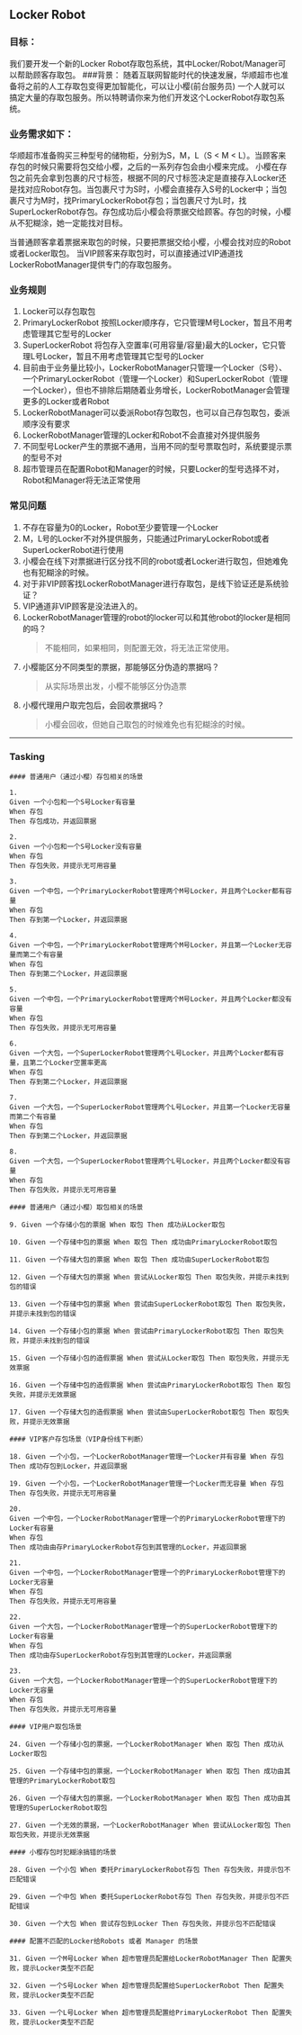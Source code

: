 ## Locker Robot

### 目标：
我们要开发一个新的Locker Robot存取包系统，其中Locker/Robot/Manager可以帮助顾客存取包。
###背景：
随着互联网智能时代的快速发展，华顺超市也准备将之前的人工存取包变得更加智能化，可以让小樱(前台服务员) 一个人就可以搞定大量的存取包服务。所以特聘请你来为他们开发这个LockerRobot存取包系统。

### 业务需求如下：
华顺超市准备购买三种型号的储物柜，分别为S，M，L（S < M < L）。当顾客来存包的时候只需要将包交给小樱，之后的一系列存包会由小樱来完成。
小樱在存包之前先会拿到包裹的尺寸标签，根据不同的尺寸标签决定是直接存入Locker还是找对应Robot存包。当包裹尺寸为S时，小樱会直接存入S号的Locker中；当包裹尺寸为M时，找PrimaryLockerRobot存包；当包裹尺寸为L时，找SuperLockerRobot存包。存包成功后小樱会将票据交给顾客。存包的时候，小樱从不犯糊涂，她一定能找对目标。

当普通顾客拿着票据来取包的时候，只要把票据交给小樱，小樱会找对应的Robot或者Locker取包。
当VIP顾客来存取包时，可以直接通过VIP通道找LockerRobotManager提供专门的存取包服务。

### 业务规则
1. Locker可以存包取包
2. PrimaryLockerRobot 按照Locker顺序存，它只管理M号Locker，暂且不用考虑管理其它型号的Locker
3. SuperLockerRobot 将包存入空置率(可用容量/容量)最大的Locker，它只管理L号Locker，暂且不用考虑管理其它型号的Locker
4. 目前由于业务量比较小，LockerRobotManager只管理一个Locker（S号）、一个PrimaryLockerRobot（管理一个Locker）和SuperLockerRobot（管理一个Locker），但也不排除后期随着业务增长，LockerRobotManager会管理更多的Locker或者Robot
5. LockerRobotManager可以委派Robot存包取包，也可以自己存包取包，委派顺序没有要求
6. LockerRobotManager管理的Locker和Robot不会直接对外提供服务
7. 不同型号Locker产生的票据不通用，当用不同的型号票取包时，系统要提示票的型号不对
8. 超市管理员在配置Robot和Manager的时候，只要Locker的型号选择不对，Robot和Manager将无法正常使用


### 常见问题
1. 不存在容量为0的Locker，Robot至少要管理一个Locker
2. M，L号的Locker不对外提供服务，只能通过PrimaryLockerRobot或者SuperLockerRobot进行使用
3. 小樱会在线下对票据进行区分找不同的robot或者Locker进行取包，但她难免也有犯糊涂的时候。
4. 对于非VIP顾客找LockerRobotManager进行存取包，是线下验证还是系统验证？
5. VIP通道非VIP顾客是没法进入的。
6. LockerRobotManager管理的robot的locker可以和其他robot的locker是相同的吗？
    >不能相同，如果相同，则配置无效，将无法正常使用。
7. 小樱能区分不同类型的票据，那能够区分伪造的票据吗？
    >从实际场景出发，小樱不能够区分伪造票
8. 小樱代理用户取完包后，会回收票据吗？
    >小樱会回收，但她自己取包的时候难免也有犯糊涂的时候。

---

### Tasking

```
#### 普通用户（通过小樱）存包相关的场景

1. 
Given 一个小包和一个S号Locker有容量 
When 存包 
Then 存包成功，并返回票据

2. 
Given 一个小包和一个S号Locker没有容量 
When 存包 
Then 存包失败，并提示无可用容量

3. 
Given 一个中包，一个PrimaryLockerRobot管理两个M号Locker，并且两个Locker都有容量 
When 存包 
Then 存到第一个Locker，并返回票据

4. 
Given 一个中包，一个PrimaryLockerRobot管理两个M号Locker，并且第一个Locker无容量而第二个有容量
When 存包
Then 存到第二个Locker，并返回票据

5. 
Given 一个中包，一个PrimaryLockerRobot管理两个M号Locker，并且两个Locker都没有容量
When 存包
Then 存包失败，并提示无可用容量

6. 
Given 一个大包，一个SuperLockerRobot管理两个L号Locker，并且两个Locker都有容量，且第二个Locker空置率更高
When 存包 
Then 存到第二个Locker，并返回票据

7. 
Given 一个大包，一个SuperLockerRobot管理两个L号Locker，并且第一个Locker无容量而第二个有容量
When 存包
Then 存到第二个Locker，并返回票据

8. 
Given 一个大包，一个SuperLockerRobot管理两个L号Locker，并且两个Locker都没有容量
When 存包
Then 存包失败，并提示无可用容量

#### 普通用户（通过小樱）取包相关的场景

9. Given 一个存储小包的票据 When 取包 Then 成功从Locker取包

10. Given 一个存储中包的票据 When 取包 Then 成功由PrimaryLockerRobot取包

11. Given 一个存储大包的票据 When 取包 Then 成功由SuperLockerRobot取包

12. Given 一个存储大包的票据 When 尝试从Locker取包 Then 取包失败，并提示未找到包的错误

13. Given 一个存储中包的票据 When 尝试由SuperLockerRobot取包 Then 取包失败，并提示未找到包的错误

14. Given 一个存储小包的票据 When 尝试由PrimaryLockerRobot取包 Then 取包失败，并提示未找到包的错误

15. Given 一个存储小包的造假票据 When 尝试从Locker取包 Then 取包失败，并提示无效票据

16. Given 一个存储中包的造假票据 When 尝试由PrimaryLockerRobot取包 Then 取包失败，并提示无效票据

17. Given 一个存储大包的造假票据 When 尝试由SuperLockerRobot取包 Then 取包失败，并提示无效票据

#### VIP客户存包场景（VIP身份线下判断）

18. Given 一个小包，一个LockerRobotManager管理一个Locker并有容量 When 存包 Then 成功存包到Locker，并返回票据

19. Given 一个小包，一个LockerRobotManager管理一个Locker而无容量 When 存包 Then 存包失败，并提示无可用容量

20. 
Given 一个中包，一个LockerRobotManager管理一个的PrimaryLockerRobot管理下的Locker有容量 
When 存包
Then 成功由由存PrimaryLockerRobot存包到其管理的Locker，并返回票据

21.
Given 一个中包，一个LockerRobotManager管理一个的PrimaryLockerRobot管理下的Locker无容量 
When 存包 
Then 存包失败，并提示无可用容量

22. 
Given 一个大包，一个LockerRobotManager管理一个的SuperLockerRobot管理下的Locker有容量 
When 存包
Then 成功由存SuperLockerRobot存包到其管理的Locker，并返回票据

23. 
Given 一个大包，一个LockerRobotManager管理一个的SuperLockerRobot管理下的Locker无容量 
When 存包 
Then 存包失败，并提示无可用容量

#### VIP用户取包场景

24. Given 一个存储小包的票据，一个LockerRobotManager When 取包 Then 成功从Locker取包

25. Given 一个存储中包的票据，一个LockerRobotManager When 取包 Then 成功由其管理的PrimaryLockerRobot取包

26. Given 一个存储大包的票据，一个LockerRobotManager When 取包 Then 成功由其管理的SuperLockerRobot取包

27. Given 一个无效的票据，一个LockerRobotManager When 尝试从Locker取包 Then 取包失败，并提示无效票据

#### 小樱存包时犯糊涂搞错的场景

28. Given 一个小包 When 委托PrimaryLockerRobot存包 Then 存包失败，并提示包不匹配错误

29. Given 一个中包 When 委托SuperLockerRobot存包 Then 存包失败，并提示包不匹配错误

30. Given 一个大包 When 尝试存包到Locker Then 存包失败，并提示包不匹配错误

#### 配置不匹配的Locker给Robots 或者 Manager 的场景

31. Given 一个M号Locker When 超市管理员配置给LockerRobotManager Then 配置失败，提示Locker类型不匹配

32. Given 一个S号Locker When 超市管理员配置给SuperLockerRobot Then 配置失败，提示Locker类型不匹配

33. Given 一个L号Locker When 超市管理员配置给PrimaryLockerRobot Then 配置失败，提示Locker类型不匹配

```
